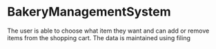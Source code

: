 # BakeryManagementSystem
The user is able to choose what item they want and can add or remove items from the shopping cart. The data is maintained using filing
